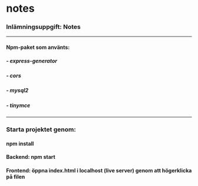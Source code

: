 # notes
### Inlämningsuppgift: Notes

---

#### Npm-paket som använts:
##### - express-generator
##### - cors
##### - mysql2
##### - tinymce

---

### Starta projektet genom:
#### npm install

#### Backend: npm start
#### Frontend: öppna index.html i localhost (live server) genom att högerklicka på filen
